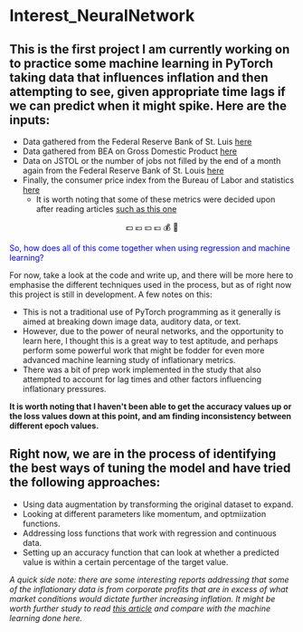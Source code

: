 # Interest_NeuralNetwork
## This is the first project I am currently working on to practice some machine learning in PyTorch taking data that influences inflation and then attempting to see, given appropriate time lags if we can predict when it might spike. Here are the inputs:
* Data gathered from the Federal Reserve Bank of St. Luis [here](/https://fred.stlouisfed.org/series/M1SL/)
* Data gathered from BEA on Gross Domestic Product [here](/https://apps.bea.gov/iTable/?reqid=19&step=2&isuri=1&categories=survey#eyJhcHBpZCI6MTksInN0ZXBzIjpbMSwyLDNdLCJkYXRhIjpbWyJjYXRlZ29yaWVzIiwiU3VydmV5Il0sWyJOSVBBX1RhYmxlX0xpc3QiLCIzIl1dfQ==/)
* Data on JSTOL or the number of jobs not filled by the end of a month again from the Federal Reserve Bank of St. Louis [here](/https://fred.stlouisfed.org/series/JTSJOL)
* Finally, the consumer price index from the Bureau of Labor and statistics [here](/https://data.bls.gov/timeseries/CUUR0000SA0&output_view=pct_12mths)
  * It is worth noting that some of these metrics were decided upon after reading articles [such as this one](https://hbr.org/2022/12/what-causes-inflation)

<p align="center">💵 💶 💴 💷 💰 💸 </p>
<font color="blue"> So, how does all of this come together when using regression and machine learning?</font>

For now, take a look at the code and write up, and there will be more here to emphasise the different techniques used in the process, but as of right now this project is still in development. A few notes on this:
* This is not a traditional use of PyTorch programming as it generally is aimed at breaking down image data, auditory data, or text.
* However, due to the power of neural networks, and the opportunity to learn here, I thought this is a great way to test aptitude, and perhaps perform some powerful work that might be fodder for even more advanced machine learning study of inflationary metrics.
* There was a bit of prep work implemented in the study that also attempted to account for lag times and other factors influencing inflationary pressures.

**It is worth noting that I haven't been able to get the accuracy values up or the loss values down at this point, and am finding inconsistency between different epoch values.**

## Right now, we are in the process of identifying the best ways of tuning the model and have tried the following approaches:

* Using data augmentation by transforming the original dataset to expand.
* Looking at different parameters like momentum, and optmiization functions.
* Addressing loss functions that work with regression and continuous data.
* Setting up an accuracy function that can look at whether a predicted value is within a certain percentage of the target value.



*A quick side note: there are some interesting reports addressing that some of the inflationary data is from corporate profits that are in excess of what market conditions would dictate further increasing inflation. It might be worth further study to read [this article](/https://www.ineteconomics.org/perspectives/blog/profit-inflation-is-real) and compare with the machine learning done here.* 
